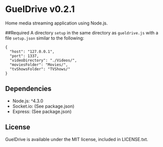 # GuelDrive v0.2.1

Home media streaming application using Node.js.

##Required
A directory `setup` in the same directory as `gueldrive.js` with a file `setup.json` similar to the following:
```$xslt
{
  "host": "127.0.0.1",
  "port": 1337,
  "videoDirectory": "./Videos/",
  "moviesFolder": "Movies/",
  "tvShowsFolder": "TVShows/"
}
```

## Dependencies

- Node.js: ^4.3.0
- Socket.io: (See package.json)
- Express: (See package.json)

## License

GuelDrive is available under the MIT license, included in LICENSE.txt.